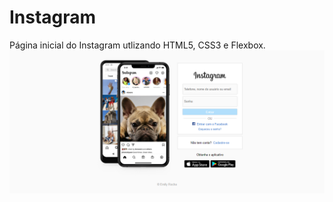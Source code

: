 # Instagram
Página inicial do Instagram utlizando HTML5, CSS3 e Flexbox.
<img src="./telaInicial.PNG" alt="Tela inicial Instagram"/>
